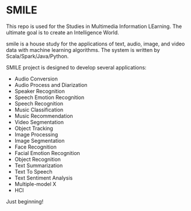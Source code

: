 SMILE
=====

This repo is used for the Studies in Multimedia Information LEarning. 
The ultimate goal is to create an Intelligence World.

smile is a house study for the applications of text, audio, image, and video data with machine learning algorithms. 
The system is written by Scala/Spark/Java/Python.

SMILE project is designed to develop several applications:
* Audio Conversion
* Audio Process and Diarization
* Speaker Recognition
* Speech Emotion Recognition
* Speech Recognition
* Music Classification
* Music Recommendation
* Video Segmentation
* Object Tracking
* Image Processing
* Image Segmentation
* Face Recognition
* Facial Emotion Recognition
* Object Recognition
* Text Summarization
* Text To Speech
* Text Sentiment Analysis
* Multiple-model X
* HCI

Just beginning!

